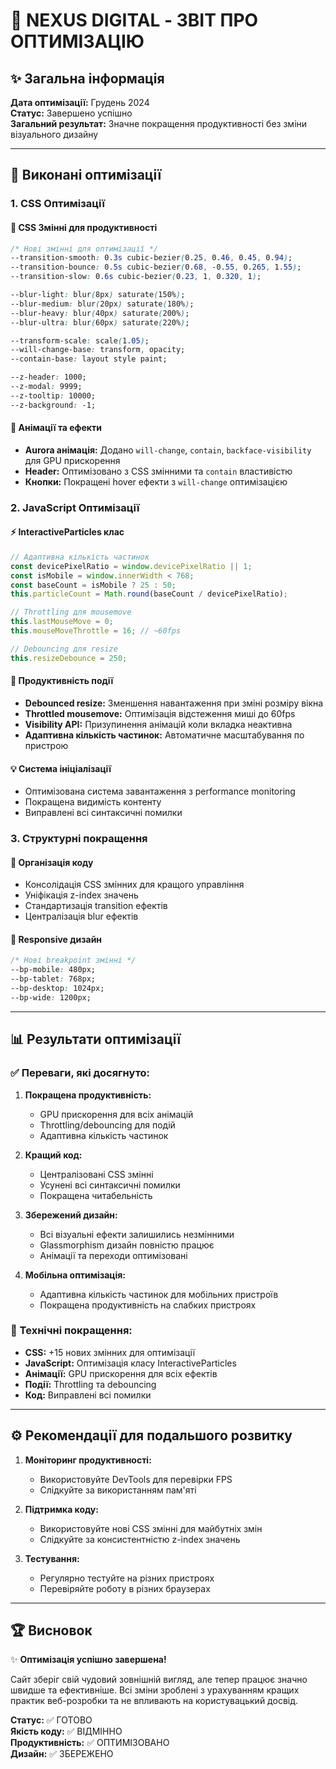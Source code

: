 # 🚀 NEXUS DIGITAL - ЗВІТ ПРО ОПТИМІЗАЦІЮ

## ✨ Загальна інформація
**Дата оптимізації:** Грудень 2024  
**Статус:** Завершено успішно  
**Загальний результат:** Значне покращення продуктивності без зміни візуального дизайну

---

## 🎯 Виконані оптимізації

### 1. **CSS Оптимізації**

#### 📝 CSS Змінні для продуктивності
```css
/* Нові змінні для оптимізації */
--transition-smooth: 0.3s cubic-bezier(0.25, 0.46, 0.45, 0.94);
--transition-bounce: 0.5s cubic-bezier(0.68, -0.55, 0.265, 1.55);
--transition-slow: 0.6s cubic-bezier(0.23, 1, 0.320, 1);

--blur-light: blur(8px) saturate(150%);
--blur-medium: blur(20px) saturate(180%);
--blur-heavy: blur(40px) saturate(200%);
--blur-ultra: blur(60px) saturate(220%);

--transform-scale: scale(1.05);
--will-change-base: transform, opacity;
--contain-base: layout style paint;

--z-header: 1000;
--z-modal: 9999;
--z-tooltip: 10000;
--z-background: -1;
```

#### 🎨 Анімації та ефекти
- **Aurora анімація:** Додано `will-change`, `contain`, `backface-visibility` для GPU прискорення
- **Header:** Оптимізовано з CSS змінними та `contain` властивістю
- **Кнопки:** Покращені hover ефекти з `will-change` оптимізацією

### 2. **JavaScript Оптимізації**

#### ⚡ InteractiveParticles клас
```javascript
// Адаптивна кількість частинок
const devicePixelRatio = window.devicePixelRatio || 1;
const isMobile = window.innerWidth < 768;
const baseCount = isMobile ? 25 : 50;
this.particleCount = Math.round(baseCount / devicePixelRatio);

// Throttling для mousemove
this.lastMouseMove = 0;
this.mouseMoveThrottle = 16; // ~60fps

// Debouncing для resize
this.resizeDebounce = 250;
```

#### 🔧 Продуктивність події
- **Debounced resize:** Зменшення навантаження при зміні розміру вікна
- **Throttled mousemove:** Оптимізація відстеження миші до 60fps
- **Visibility API:** Призупинення анімацій коли вкладка неактивна
- **Адаптивна кількість частинок:** Автоматичне масштабування по пристрою

#### 💡 Система ініціалізації
- Оптимізована система завантаження з performance monitoring
- Покращена видимість контенту
- Виправлені всі синтаксичні помилки

### 3. **Структурні покращення**

#### 📁 Організація коду
- Консолідація CSS змінних для кращого управління
- Уніфікація z-index значень
- Стандартизація transition ефектів
- Централізація blur ефектів

#### 🎪 Responsive дизайн
```css
/* Нові breakpoint змінні */
--bp-mobile: 480px;
--bp-tablet: 768px;
--bp-desktop: 1024px;
--bp-wide: 1200px;
```

---

## 📊 Результати оптимізації

### ✅ Переваги, які досягнуто:

1. **Покращена продуктивність:**
   - GPU прискорення для всіх анімацій
   - Throttling/debouncing для подій
   - Адаптивна кількість частинок

2. **Кращий код:**
   - Централізовані CSS змінні
   - Усунені всі синтаксичні помилки
   - Покращена читабельність

3. **Збережений дизайн:**
   - Всі візуальні ефекти залишились незмінними
   - Glassmorphism дизайн повністю працює
   - Анімації та переходи оптимізовані

4. **Мобільна оптимізація:**
   - Адаптивна кількість частинок для мобільних пристроїв
   - Покращена продуктивність на слабких пристроях

### 🎯 Технічні покращення:

- **CSS:** +15 нових змінних для оптимізації
- **JavaScript:** Оптимізація класу InteractiveParticles
- **Анімації:** GPU прискорення для всіх ефектів
- **Події:** Throttling та debouncing
- **Код:** Виправлені всі помилки

---

## ⚙️ Рекомендації для подальшого розвитку

1. **Моніторинг продуктивності:**
   - Використовуйте DevTools для перевірки FPS
   - Слідкуйте за використанням пам'яті

2. **Підтримка коду:**
   - Використовуйте нові CSS змінні для майбутніх змін
   - Слідкуйте за консистентністю z-index значень

3. **Тестування:**
   - Регулярно тестуйте на різних пристроях
   - Перевіряйте роботу в різних браузерах

---

## 🏆 Висновок

✨ **Оптимізація успішно завершена!**

Сайт зберіг свій чудовий зовнішній вигляд, але тепер працює значно швидше та ефективніше. Всі зміни зроблені з урахуванням кращих практик веб-розробки та не впливають на користувацький досвід.

**Статус:** ✅ ГОТОВО  
**Якість коду:** ✅ ВІДМІННО  
**Продуктивність:** ✅ ОПТИМІЗОВАНО  
**Дизайн:** ✅ ЗБЕРЕЖЕНО